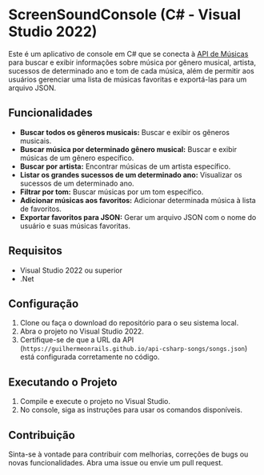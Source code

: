 # ScreenSoundConsole (C# - Visual Studio 2022)

Este é um aplicativo de console em C# que se conecta à [API de Músicas](https://guilhermeonrails.github.io/api-csharp-songs/songs.json) para buscar e exibir informações sobre música por gênero musical, artista, sucessos de determinado ano e tom de cada música, além de permitir aos usuários gerenciar uma lista de músicas favoritas e exportá-las para um arquivo JSON.

## Funcionalidades

- **Buscar todos os gêneros musicais:** Buscar e exibir os gêneros musicais.
- **Buscar música por determinado gênero musical:** Buscar e exibir músicas de um gênero específico.
- **Buscar por artista:** Encontrar músicas de um artista específico.
- **Listar os grandes sucessos de um determinado ano:** Visualizar os sucessos de um determinado ano.
- **Filtrar por tom:** Buscar músicas por um tom específico.
- **Adicionar músicas aos favoritos:** Adicionar determinada música à lista de favoritos.
- **Exportar favoritos para JSON:** Gerar um arquivo JSON com o nome do usuário e suas músicas favoritas.

## Requisitos

- Visual Studio 2022 ou superior
- .Net

## Configuração

1. Clone ou faça o download do repositório para o seu sistema local.
2. Abra o projeto no Visual Studio 2022.
3. Certifique-se de que a URL da API (`https://guilhermeonrails.github.io/api-csharp-songs/songs.json`) está configurada corretamente no código.

## Executando o Projeto

1. Compile e execute o projeto no Visual Studio.
2. No console, siga as instruções para usar os comandos disponíveis.


## Contribuição

Sinta-se à vontade para contribuir com melhorias, correções de bugs ou novas funcionalidades. Abra uma issue ou envie um pull request.
